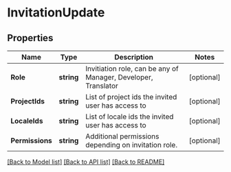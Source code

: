 # InvitationUpdate

## Properties

Name | Type | Description | Notes
------------ | ------------- | ------------- | -------------
**Role** | **string** | Invitiation role, can be any of Manager, Developer, Translator | [optional] 
**ProjectIds** | **string** | List of project ids the invited user has access to | [optional] 
**LocaleIds** | **string** | List of locale ids the invited user has access to | [optional] 
**Permissions** | **string** | Additional permissions depending on invitation role. | [optional] 

[[Back to Model list]](../README.md#documentation-for-models) [[Back to API list]](../README.md#documentation-for-api-endpoints) [[Back to README]](../README.md)


